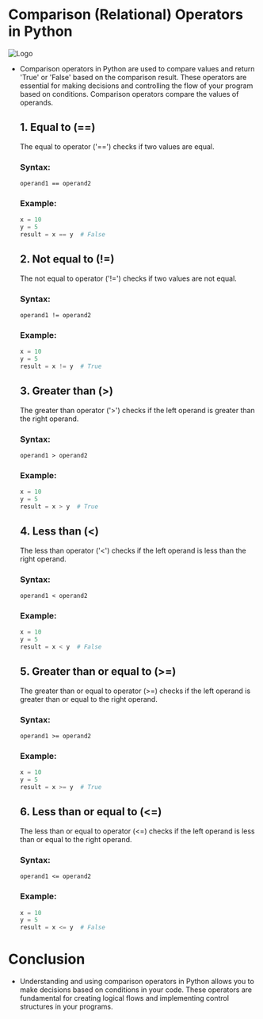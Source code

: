 # Comparison (Relational) Operators in Python
![Logo](https://imgs.search.brave.com/nCteSrDl4duCb5ioAu58xLlELFMyvMjNESRWUU83OZM/rs:fit:860:0:0/g:ce/aHR0cHM6Ly90ZWNo/dmlkdmFuLmNvbS90/dXRvcmlhbHMvd3At/Y29udGVudC91cGxv/YWRzL3NpdGVzLzIv/MjAxOS8xMi9weXRo/b24tcmVsYXRpb25h/bC1vcGVyYXRvcnMt/MS5qcGc)

- Comparison operators in Python are used to compare values and return 'True' or 'False' based on the comparison result. These operators are essential for making decisions and controlling the flow of your program based on conditions.
    Comparison operators compare the values of operands.
    
    ## 1. Equal to (==)
    The equal to operator ('==') checks if two values are equal.
    
    ### Syntax:
    `operand1 == operand2`
    
    ### Example:
    ```python
    x = 10
    y = 5
    result = x == y  # False
    ```
    
    ## 2. Not equal to (!=)
    The not equal to operator ('!=') checks if two values are not equal.
    
    ### Syntax:
    `operand1 != operand2`
    
    ### Example:
    ```python
    x = 10
    y = 5
    result = x != y  # True
    ```
    
    ## 3. Greater than (>)
    The greater than operator ('>') checks if the left operand is greater than the right operand.
    
    ### Syntax:
    `operand1 > operand2`
    
    ### Example:
    ```python
    x = 10
    y = 5
    result = x > y  # True
    ```
    
    ## 4. Less than (<)
    The less than operator ('<') checks if the left operand is less than the right operand.
    
    ### Syntax:
    `operand1 < operand2`
    
    ### Example:
    ```python
    x = 10
    y = 5
    result = x < y  # False
    ```
    
    ## 5. Greater than or equal to (>=)
    The greater than or equal to operator (>=) checks if the left operand is greater than or equal to the right operand.
    
    ### Syntax:
    `operand1 >= operand2`
    
    ### Example:
    ```python
    x = 10
    y = 5
    result = x >= y  # True
    ```
    
    ## 6. Less than or equal to (<=)
    The less than or equal to operator (<=) checks if the left operand is less than or equal to the right operand.
    
    ### Syntax:
    `operand1 <= operand2`
    
    ### Example:
    ```python
    x = 10
    y = 5
    result = x <= y  # False
    ```
    
# Conclusion
- Understanding and using comparison operators in Python allows you to make decisions based on conditions in your code. These operators are fundamental for creating logical flows and implementing control structures in your programs.